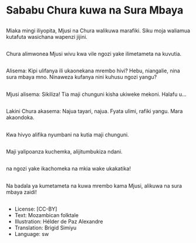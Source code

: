 # Sababu Chura kuwa na Sura Mbaya

##
Miaka mingi iliyopita,
Mjusi na Chura
walikuwa marafiki.
Siku moja waliamua
kutafuta wasichana
wapenzi
jijini.

##
Chura
alimwonea Mjusi wivu
kwa vile ngozi yake
ilimetameta na kuvutia.

##
Alisema:
Kipi ulifanya ili
ukaonekana
mrembo hivi?
Hebu, niangalie, nina
sura mbaya mno.
Ninaweza kufanya nini
kuhusu ngozi yangu?

##
Mjusi alisema:
Sikiliza! Tia maji
chunguni kisha
ukiweke mekoni.
Halafu u...

##
Lakini Chura akasema:
Najua tayari, najua.
Fyata ulimi,
rafiki yangu.
Mara akaondoka.

##
Kwa hivyo
alifika nyumbani na
kutia maji chunguni.

##
Maji yalipoanza
kuchemka,
alijitumbukiza ndani.

##
na ngozi yake
ikachomeka
na mkia wake
ukakatika!

##
Na badala ya
kumetameta
na kuwa mrembo
kama Mjusi,
alikuwa na sura mbaya
zaidi!

##
* License: [CC-BY]
* Text: Mozambican folktale
* Illustration: Hélder de Paz Alexandre
* Translation: Brigid Simiyu
* Language: sw
